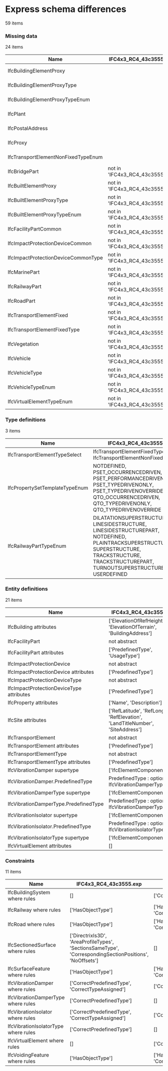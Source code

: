 # Express schema differences

59 items


### Missing data

24 items

| Name                                | IFC4x3_RC4_43c3555.exp          | IFC.exp          |
|-------------------------------------|---------------------------------|------------------|
| IfcBuildingElementProxy             |                                 | not in 'IFC.exp' |
| IfcBuildingElementProxyType         |                                 | not in 'IFC.exp' |
| IfcBuildingElementProxyTypeEnum     |                                 | not in 'IFC.exp' |
| IfcPlant                            |                                 | not in 'IFC.exp' |
| IfcPostalAddress                    |                                 | not in 'IFC.exp' |
| IfcProxy                            |                                 | not in 'IFC.exp' |
| IfcTransportElementNonFixedTypeEnum |                                 | not in 'IFC.exp' |
| IfcBridgePart                       | not in 'IFC4x3_RC4_43c3555.exp' |                  |
| IfcBuiltElementProxy                | not in 'IFC4x3_RC4_43c3555.exp' |                  |
| IfcBuiltElementProxyType            | not in 'IFC4x3_RC4_43c3555.exp' |                  |
| IfcBuiltElementProxyTypeEnum        | not in 'IFC4x3_RC4_43c3555.exp' |                  |
| IfcFacilityPartCommon               | not in 'IFC4x3_RC4_43c3555.exp' |                  |
| IfcImpactProtectionDeviceCommon     | not in 'IFC4x3_RC4_43c3555.exp' |                  |
| IfcImpactProtectionDeviceCommonType | not in 'IFC4x3_RC4_43c3555.exp' |                  |
| IfcMarinePart                       | not in 'IFC4x3_RC4_43c3555.exp' |                  |
| IfcRailwayPart                      | not in 'IFC4x3_RC4_43c3555.exp' |                  |
| IfcRoadPart                         | not in 'IFC4x3_RC4_43c3555.exp' |                  |
| IfcTransportElementFixed            | not in 'IFC4x3_RC4_43c3555.exp' |                  |
| IfcTransportElementFixedType        | not in 'IFC4x3_RC4_43c3555.exp' |                  |
| IfcVegetation                       | not in 'IFC4x3_RC4_43c3555.exp' |                  |
| IfcVehicle                          | not in 'IFC4x3_RC4_43c3555.exp' |                  |
| IfcVehicleType                      | not in 'IFC4x3_RC4_43c3555.exp' |                  |
| IfcVehicleTypeEnum                  | not in 'IFC4x3_RC4_43c3555.exp' |                  |
| IfcVirtualElementTypeEnum           | not in 'IFC4x3_RC4_43c3555.exp' |                  |

### Type definitions

3 items

| Name                           | IFC4x3_RC4_43c3555.exp                                                                                                                                                                           | IFC.exp                                                                                                                                                                                         |
|--------------------------------|--------------------------------------------------------------------------------------------------------------------------------------------------------------------------------------------------|-------------------------------------------------------------------------------------------------------------------------------------------------------------------------------------------------|
| IfcTransportElementTypeSelect  | IfcTransportElementFixedTypeEnum, IfcTransportElementNonFixedTypeEnum                                                                                                                            | IfcTransportElementFixedTypeEnum, IfcVehicleTypeEnum                                                                                                                                            |
| IfcPropertySetTemplateTypeEnum | NOTDEFINED, PSET_OCCURRENCEDRIVEN, PSET_PERFORMANCEDRIVEN, PSET_TYPEDRIVENONLY, PSET_TYPEDRIVENOVERRIDE, QTO_OCCURRENCEDRIVEN, QTO_TYPEDRIVENONLY, QTO_TYPEDRIVENOVERRIDE                        | NOTDEFINED                                                                                                                                                                                      |
| IfcRailwayPartTypeEnum         | DILATATIONSUPERSTRUCTURE, LINESIDESTRUCTURE, LINESIDESTRUCTUREPART, NOTDEFINED, PLAINTRACKSUPERSTRUCTURE, SUPERSTRUCTURE, TRACKSTRUCTURE, TRACKSTRUCTUREPART, TURNOUTSUPERSTRUCTURE, USERDEFINED | DILATATIONSUPERSTRUCTURE, LINESIDESTRUCTURE, LINESIDESTRUCTUREPART, NOTDEFINED, PLAINTRACKSUPESTRUCTURE, SUPERSTRUCTURE, TRACKSTRUCTURE, TRACKSTRUCTUREPART, TURNOUTSUPERSTRUCTURE, USERDEFINED |

### Entity definitions

21 items

| Name                                     | IFC4x3_RC4_43c3555.exp                                                            | IFC.exp                                                            |
|------------------------------------------|-----------------------------------------------------------------------------------|--------------------------------------------------------------------|
| IfcBuilding attributes                   | ['ElevationOfRefHeight', 'ElevationOfTerrain', 'BuildingAddress']                 | ['ElevationOfRefHeight', 'ElevationOfTerrain']                     |
| IfcFacilityPart                          | not abstract                                                                      | abstract                                                           |
| IfcFacilityPart attributes               | ['PredefinedType', 'UsageType']                                                   | ['UsageType']                                                      |
| IfcImpactProtectionDevice                | not abstract                                                                      | abstract                                                           |
| IfcImpactProtectionDevice attributes     | ['PredefinedType']                                                                | []                                                                 |
| IfcImpactProtectionDeviceType            | not abstract                                                                      | abstract                                                           |
| IfcImpactProtectionDeviceType attributes | ['PredefinedType']                                                                | []                                                                 |
| IfcProperty attributes                   | ['Name', 'Description']                                                           | ['Name', 'Specification']                                          |
| IfcSite attributes                       | ['RefLatitude', 'RefLongitude', 'RefElevation', 'LandTitleNumber', 'SiteAddress'] | ['RefLatitude', 'RefLongitude', 'RefElevation', 'LandTitleNumber'] |
| IfcTransportElement                      | not abstract                                                                      | abstract                                                           |
| IfcTransportElement attributes           | ['PredefinedType']                                                                | []                                                                 |
| IfcTransportElementType                  | not abstract                                                                      | abstract                                                           |
| IfcTransportElementType attributes       | ['PredefinedType']                                                                | []                                                                 |
| IfcVibrationDamper supertype             | ['IfcElementComponent']                                                           | ['IfcImpactProtectionDevice']                                      |
| IfcVibrationDamper.PredefinedType        | PredefinedType : optional IfcVibrationDamperTypeEnum                              | PredefinedType : IfcDamperTypeEnum                                 |
| IfcVibrationDamperType supertype         | ['IfcElementComponentType']                                                       | ['IfcImpactProtectionDeviceType']                                  |
| IfcVibrationDamperType.PredefinedType    | PredefinedType : optional IfcVibrationDamperTypeEnum                              | PredefinedType : IfcVibrationDamperTypeEnum                        |
| IfcVibrationIsolator supertype           | ['IfcElementComponent']                                                           | ['IfcImpactProtectionDevice']                                      |
| IfcVibrationIsolator.PredefinedType      | PredefinedType : optional IfcVibrationIsolatorTypeEnum                            | PredefinedType : IfcVibrationIsolatorTypeEnum                      |
| IfcVibrationIsolatorType supertype       | ['IfcElementComponentType']                                                       | ['IfcImpactProtectionDeviceType']                                  |
| IfcVirtualElement attributes             | []                                                                                | ['PredefinedType']                                                 |

### Constraints

11 items

| Name                                 | IFC4x3_RC4_43c3555.exp                                                                                  | IFC.exp                                    |
|--------------------------------------|---------------------------------------------------------------------------------------------------------|--------------------------------------------|
| IfcBuildingSystem where rules        | []                                                                                                      | ['CorrectPredefinedType']                  |
| IfcRailway where rules               | ['HasObjectType']                                                                                       | ['HasObjectType', 'CorrectPredefinedType'] |
| IfcRoad where rules                  | ['HasObjectType']                                                                                       | ['HasObjectType', 'CorrectPredefinedType'] |
| IfcSectionedSurface where rules      | ['DirectrixIs3D', 'AreaProfileTypes', 'SectionsSameType', 'CorrespondingSectionPositions', 'NoOffsets'] | []                                         |
| IfcSurfaceFeature where rules        | ['HasObjectType']                                                                                       | ['HasObjectType', 'CorrectPredefinedType'] |
| IfcVibrationDamper where rules       | ['CorrectPredefinedType', 'CorrectTypeAssigned']                                                        | ['CorrectTypeAssigned']                    |
| IfcVibrationDamperType where rules   | ['CorrectPredefinedType']                                                                               | []                                         |
| IfcVibrationIsolator where rules     | ['CorrectPredefinedType', 'CorrectTypeAssigned']                                                        | ['CorrectTypeAssigned']                    |
| IfcVibrationIsolatorType where rules | ['CorrectPredefinedType']                                                                               | []                                         |
| IfcVirtualElement where rules        | []                                                                                                      | ['CorrectPredefinedType']                  |
| IfcVoidingFeature where rules        | ['HasObjectType']                                                                                       | ['HasObjectType', 'CorrectPredefinedType'] |
